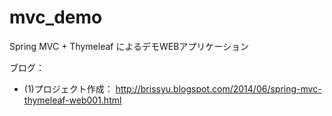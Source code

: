 mvc_demo
========

Spring MVC + Thymeleaf によるデモWEBアプリケーション

ブログ：
* (1)プロジェクト作成： http://brissyu.blogspot.com/2014/06/spring-mvc-thymeleaf-web001.html
